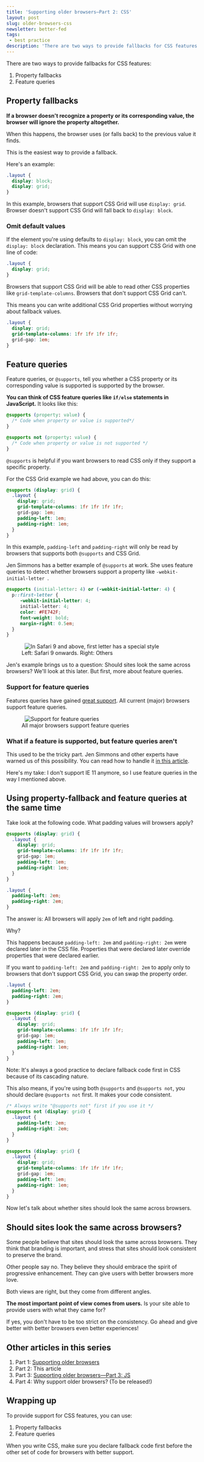```yaml
---
title: 'Supporting older browsers—Part 2: CSS'
layout: post
slug: older-browsers-css
newsletter: better-fed
tags:
 - best practice
description: 'There are two ways to provide fallbacks for CSS features: Property fallbacks and feature queries.'
---
```


There are two ways to provide fallbacks for CSS features:

1. Property fallbacks
2. Feature queries

<!-- more -->

<div class="jsCkClone" data-should-not-clone></div>

## Property fallbacks

**If a browser doesn't recognize a property or its corresponding value, the browser will ignore the property altogether.**

When this happens, the browser uses (or falls back) to the previous value it finds.

This is the easiest way to provide a fallback.

Here's an example:

```css
.layout {
  display: block;
  display: grid;
}
```

In this example, browsers that support CSS Grid will use `display: grid`. Browser doesn't support CSS Grid will fall back to `display: block`.

### Omit default values

If the element you're using defaults to `display: block`, you can omit the `display: block` declaration. This means you can support CSS Grid with one line of code:

```css
.layout {
  display: grid;
}
```

Browsers that support CSS Grid will be able to read other CSS properties like `grid-template-columns`. Browsers that don't support CSS Grid can't.

This means you can write additional CSS Grid properties without worrying about fallback values.

```css
.layout {
  display: grid;
  grid-template-columns: 1fr 1fr 1fr 1fr;
  grid-gap: 1em;
}
```

## Feature queries

Feature queries, or `@supports`, tell you whether a CSS property or its corresponding value is supported is supported by the browser.

**You can think of CSS feature queries like `if/else` statements in JavaScript.** It looks like this:

```css
@supports (property: value) {
  /* Code when property or value is supported*/
}

@supports not (property: value) {
  /* Code when property or value is not supported */
}
```

`@supports` is helpful if you want browsers to read CSS only if they support a specific property.

For the CSS Grid example we had above, you can do this:

```css
@supports (display: grid) {
  .layout {
    display: grid;
    grid-template-columns: 1fr 1fr 1fr 1fr;
    grid-gap: 1em;
    padding-left: 1em;
    padding-right: 1em;
  }
}
```

In this example, `padding-left` and `padding-right` will only be read by browsers that supports both `@supports` and  CSS Grid.

Jen Simmons has a better example of `@supports` at work. She uses feature queries to detect whether browsers support a property like `-webkit-initial-letter `.

```css
@supports (initial-letter: 4) or (-webkit-initial-letter: 4) {
  p::first-letter {
     -webkit-initial-letter: 4;
     initial-letter: 4;
     color: #FE742F;
     font-weight: bold;
     margin-right: 0.5em;
  }
}
```

<figure>
  <img src="/images/2018/older-browsers/initial-letter.gif" alt="In Safari 9 and above, first letter has a special style">
  <figcaption>Left: Safari 9 onwards. Right: Others</figcaption>
</figure>

Jen's example brings us to a question: Should sites look the same across browsers? We'll look at this later. But first, more about feature queries.

### Support for feature queries

Features queries have gained [great support][1]. All current (major) browsers support feature queries.

<figure>
  <img src="/images/2018/older-browsers/feature-queries-support.png" alt="Support for feature queries">
  <figcaption>All major browsers support feature queries</figcaption>
</figure>

### What if a feature is supported, but feature queries aren't

This used to be the tricky part. Jen Simmons and other experts have warned us of this possibility. You can read how to handle it [in this article][2].

Here's my take: I don't support IE 11 anymore, so I use feature queries in the way I mentioned above.

## Using property-fallback and feature queries at the same time

Take look at the following code. What padding values will browsers apply?

```css
@supports (display: grid) {
  .layout {
    display: grid;
    grid-template-columns: 1fr 1fr 1fr 1fr;
    grid-gap: 1em;
    padding-left: 1em;
    padding-right: 1em;
  }
}

.layout {
  padding-left: 2em;
  padding-right: 2em;
}
```

The answer is: All browsers will apply `2em` of left and right padding.

Why?

This happens because `padding-left: 2em` and `padding-right: 2em` were declared later in the CSS file. Properties that were declared later override properties that were declared earlier.

If you want to `padding-left: 2em` and `padding-right: 2em` to apply only to browsers that don't support CSS Grid, you can swap the property order.

```css
.layout {
  padding-left: 2em;
  padding-right: 2em;
}

@supports (display: grid) {
  .layout {
    display: grid;
    grid-template-columns: 1fr 1fr 1fr 1fr;
    grid-gap: 1em;
    padding-left: 1em;
    padding-right: 1em;
  }
}
```

Note: It's always a good practice to declare fallback code first in CSS because of its cascading nature.

This also means, if you're using both `@supports` and `@supports not`, you should declare `@supports not` first.  It makes your code consistent.

```css
/* Always write "@supports not" first if you use it */
@supports not (display: grid) {
  .layout {
    padding-left: 2em;
    padding-right: 2em;
  }
}

@supports (display: grid) {
  .layout {
    display: grid;
    grid-template-columns: 1fr 1fr 1fr 1fr;
    grid-gap: 1em;
    padding-left: 1em;
    padding-right: 1em;
  }
}
```

Now let's talk about whether sites should look the same across browsers.

## Should sites look the same across browsers?

Some people believe that sites should look the same across browsers. They think that branding is important, and stress that sites should look consistent to preserve the brand.

Other people say no. They believe they should embrace the spirit of progressive enhancement. They can give users with better browsers more love.

Both views are right, but they come from different angles.

**The most important point of view comes from users.** Is your site able to provide users with what they came for?

If yes, you don't have to be too strict on the consistency. Go ahead and give better with better browsers even better experiences!

## Other articles in this series

1. Part 1: [Supporting older browsers][3]
2. Part 2: This article
3. Part 3: [Supporting older browsers—Part 3: JS][4]
4. Part 4: Why support older browsers? (To be released!)

## Wrapping up

To provide support for CSS features, you can use:

1. Property fallbacks
2. Feature queries

When you write CSS, make sure you declare fallback code first before the other set of code for browsers with better support.


[1]:	https://caniuse.com/#search=feature%20queries "Check for feature query support on caniuse.com"
[2]:	https://hacks.mozilla.org/2016/08/using-feature-queries-in-css/ "Using feature queries in CSS"
[3]:	/blog/older-browsers "Supporting older browsers"
[4]:	/blog/older-browsers-js "Supporting older browsers—Part 3: JS"
